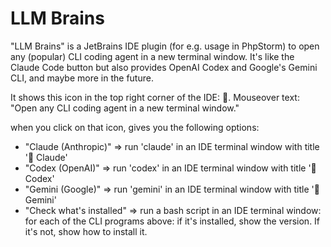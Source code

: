 # LLM Brains

"LLM Brains" is a JetBrains IDE plugin (for e.g. usage in PhpStorm) to open any (popular) CLI coding agent in a new terminal window.
It's like the Claude Code button but also provides OpenAI Codex and Google's Gemini CLI, and maybe more in the future.

It shows this icon in the top right corner of the IDE: 🫴. Mouseover text: "Open any CLI coding agent in a new terminal window."

when you click on that icon, gives you the following options:

* "Claude (Anthropic)" ⇒ run 'claude' in an IDE terminal window with title '🫴 Claude'
* "Codex (OpenAI)" ⇒ run 'codex' in an IDE terminal window with title '🫴 Codex'
* "Gemini (Google)" ⇒ run 'gemini' in an IDE terminal window with title '🫴 Gemini'
* "Check what's installed" ⇒ run a bash script in an IDE terminal window: for each of the CLI programs above: if it's installed, show the version. If it's not, show how to install it.

